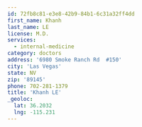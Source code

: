 ```yaml
---
id: 72fb8c81-e3e8-42b9-84b1-6c31a32ff4dd
first_name: Khanh
last_name: LE
license: M.D.
services:
  - internal-medicine
category: doctors
address: '6980 Smoke Ranch Rd  #150'
city: 'Las Vegas'
state: NV
zip: '89145'
phone: 702-281-1379
title: 'Khanh LE'
_geoloc:
  lat: 36.2032
  lng: -115.231
---
```


